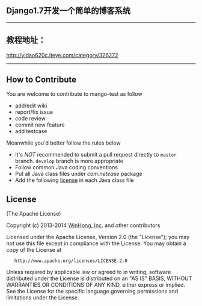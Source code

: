 ﻿## Django1.7开发一个简单的博客系统

------------------------------------------
## 教程地址：
http://yidao620c.iteye.com/category/326272

-----------------------------------------------------
## How to Contribute

You are welcome to contribute to mango-test as follow

* add/edit wiki
* report/fix issue
* code review
* commit new feature
* add testcase

Meanwhile you'd better follow the rules below

* It's *NOT* recommended to submit a pull request directly to `master` branch. `develop` branch is more appropriate
* Follow common Java coding conventions
* Put all Java class files under *com.netease* package
* Add the following [license](#license) in each Java class file

## License

(The Apache License)

Copyright (c) 2013-2014 [WinHong, Inc.](http://www.winhong.com/) and other contributors

Licensed under the Apache License, Version 2.0 (the "License"); you may not use this file except in compliance with the License. You may obtain a copy of the License at

       http://www.apache.org/licenses/LICENSE-2.0

Unless required by applicable law or agreed to in writing, software distributed under the License is distributed on an "AS IS" BASIS, WITHOUT WARRANTIES OR CONDITIONS OF ANY KIND, either express or implied. See the License for the specific language governing permissions and limitations under the License.
